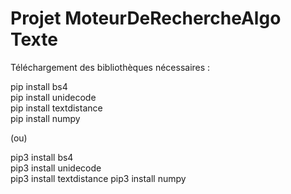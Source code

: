 # Projet MoteurDeRechercheAlgo Texte

Téléchargement des bibliothèques nécessaires :

pip install bs4  
pip install unidecode  
pip install textdistance  
pip install numpy

(ou)

pip3 install bs4  
pip3 install unidecode  
pip3 install textdistance
pip3 install numpy
